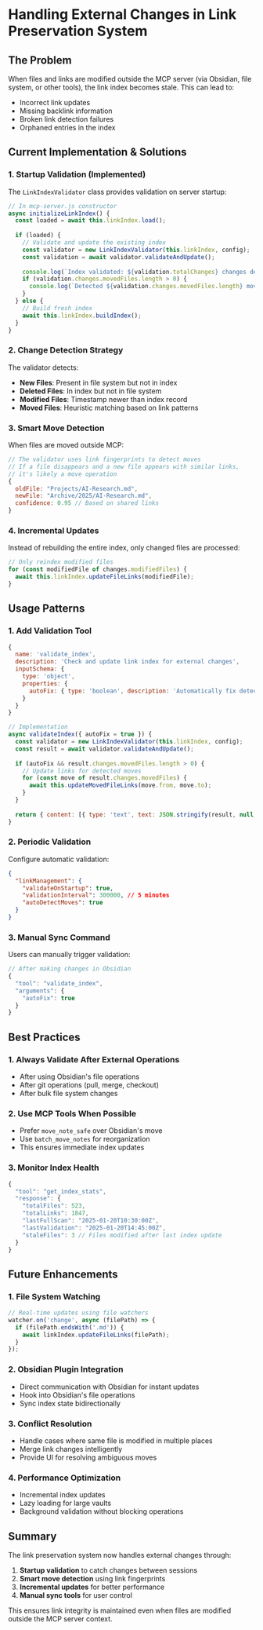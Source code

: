 # Handling External Changes in Link Preservation System

## The Problem

When files and links are modified outside the MCP server (via Obsidian, file system, or other tools), the link index becomes stale. This can lead to:

- Incorrect link updates
- Missing backlink information
- Broken link detection failures
- Orphaned entries in the index

## Current Implementation & Solutions

### 1. **Startup Validation** (Implemented)
The `LinkIndexValidator` class provides validation on server startup:

```javascript
// In mcp-server.js constructor
async initializeLinkIndex() {
  const loaded = await this.linkIndex.load();
  
  if (loaded) {
    // Validate and update the existing index
    const validator = new LinkIndexValidator(this.linkIndex, config);
    const validation = await validator.validateAndUpdate();
    
    console.log(`Index validated: ${validation.totalChanges} changes detected`);
    if (validation.changes.movedFiles.length > 0) {
      console.log(`Detected ${validation.changes.movedFiles.length} moved files`);
    }
  } else {
    // Build fresh index
    await this.linkIndex.buildIndex();
  }
}
```

### 2. **Change Detection Strategy**
The validator detects:
- **New Files**: Present in file system but not in index
- **Deleted Files**: In index but not in file system
- **Modified Files**: Timestamp newer than index record
- **Moved Files**: Heuristic matching based on link patterns

### 3. **Smart Move Detection**
When files are moved outside MCP:
```javascript
// The validator uses link fingerprints to detect moves
// If a file disappears and a new file appears with similar links,
// it's likely a move operation
{
  oldFile: "Projects/AI-Research.md",
  newFile: "Archive/2025/AI-Research.md",
  confidence: 0.95 // Based on shared links
}
```

### 4. **Incremental Updates**
Instead of rebuilding the entire index, only changed files are processed:
```javascript
// Only reindex modified files
for (const modifiedFile of changes.modifiedFiles) {
  await this.linkIndex.updateFileLinks(modifiedFile);
}
```

## Usage Patterns

### 1. **Add Validation Tool**
```javascript
{
  name: 'validate_index',
  description: 'Check and update link index for external changes',
  inputSchema: {
    type: 'object',
    properties: {
      autoFix: { type: 'boolean', description: 'Automatically fix detected issues' }
    }
  }
}

// Implementation
async validateIndex({ autoFix = true }) {
  const validator = new LinkIndexValidator(this.linkIndex, config);
  const result = await validator.validateAndUpdate();
  
  if (autoFix && result.changes.movedFiles.length > 0) {
    // Update links for detected moves
    for (const move of result.changes.movedFiles) {
      await this.updateMovedFileLinks(move.from, move.to);
    }
  }
  
  return { content: [{ type: 'text', text: JSON.stringify(result, null, 2) }] };
}
```

### 2. **Periodic Validation**
Configure automatic validation:
```json
{
  "linkManagement": {
    "validateOnStartup": true,
    "validationInterval": 300000, // 5 minutes
    "autoDetectMoves": true
  }
}
```

### 3. **Manual Sync Command**
Users can manually trigger validation:
```javascript
// After making changes in Obsidian
{
  "tool": "validate_index",
  "arguments": {
    "autoFix": true
  }
}
```

## Best Practices

### 1. **Always Validate After External Operations**
- After using Obsidian's file operations
- After git operations (pull, merge, checkout)
- After bulk file system changes

### 2. **Use MCP Tools When Possible**
- Prefer `move_note_safe` over Obsidian's move
- Use `batch_move_notes` for reorganization
- This ensures immediate index updates

### 3. **Monitor Index Health**
```javascript
{
  "tool": "get_index_stats",
  "response": {
    "totalFiles": 523,
    "totalLinks": 1847,
    "lastFullScan": "2025-01-20T10:30:00Z",
    "lastValidation": "2025-01-20T14:45:00Z",
    "staleFiles": 3 // Files modified after last index update
  }
}
```

## Future Enhancements

### 1. **File System Watching**
```javascript
// Real-time updates using file watchers
watcher.on('change', async (filePath) => {
  if (filePath.endsWith('.md')) {
    await linkIndex.updateFileLinks(filePath);
  }
});
```

### 2. **Obsidian Plugin Integration**
- Direct communication with Obsidian for instant updates
- Hook into Obsidian's file operations
- Sync index state bidirectionally

### 3. **Conflict Resolution**
- Handle cases where same file is modified in multiple places
- Merge link changes intelligently
- Provide UI for resolving ambiguous moves

### 4. **Performance Optimization**
- Incremental index updates
- Lazy loading for large vaults
- Background validation without blocking operations

## Summary

The link preservation system now handles external changes through:
1. **Startup validation** to catch changes between sessions
2. **Smart move detection** using link fingerprints
3. **Incremental updates** for better performance
4. **Manual sync tools** for user control

This ensures link integrity is maintained even when files are modified outside the MCP server context.